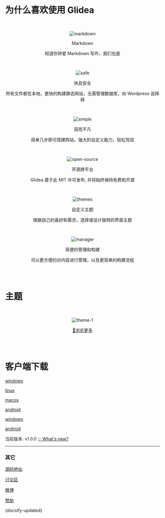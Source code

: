 # 为什么喜欢使用 Glidea <!-- {docsify-ignore-all} -->

<div align="center">

  <br>

  ![markdown](./assets/images/markdown.svg ':class=img-normal')

  <p class="p-big">Markdown</p>

  知道你钟爱 Markdown 写作，我们也是

  <br>

  ![safe](./assets/images/safe.svg ':class=img-normal')

  <p class="p-big">快且安全</p>

  所有文件都在本地，更快的构建静态网站，无需管理数据库，向 Wordpress 说拜拜

  <br>

  ![simple](./assets/images/simple.svg ':class=img-normal')

  <p class="p-big">简而不凡</p>

  简单几步即可搭建网站。强大的自定义能力，轻松驾驭

  <br>

  ![open-source](./assets/images/open-source.svg ':class=img-normal')

  <p class="p-big">开源跨平台</p>

  Glidea 基于此 MIT 许可发布, 并将始终保持免费和开源

  <br>

  ![themes](./assets/images/themes.svg ':class=img-normal')

  <p class="p-big">自定义主题</p>

  根据自己的喜好和需求，选择或设计独特的界面主题

  <br>

  ![manager](./assets/images/manager.svg ':class=img-normal')

  <p class="p-big">简便的管理和构建</p>

  可以更方便的对内容进行管理，以及更简单的构建流程

</div>

<br>
<br>

# 主题

<div align="center">

  <br>

  ![theme-1](./assets/images/background_14.jpg ':class=img-theme')

  [👗浏览更多](./zh-cn/themes/readme.md ':class=a-button-cover')

</div>

<br>
<br>

# 客户端下载

[windows](https://github.com/wonder-light/glidea/releases/windows  ':class=a-button')

[linux](https://github.com/wonder-light/glidea/releases/linux ':class=a-button')

[macos](https://github.com/wonder-light/glidea/releases/macos ':class=a-button')

[android](https://github.com/wonder-light/glidea/releases/android ':class=a-button')

[windows](https://github.com/wonder-light/glidea/releases/windows ':class=a-button')

[andriod](https://github.com/wonder-light/glidea/releases/android ':class=a-button')

当前版本: v1.0.0 [✨ What's new?](https://github.com/wonder-light/glidea/releases)


______

### 其它

[源码地址](https://github.com/wonder-light/glidea)

[讨论区]()

[微博]()

[赞助]()

<p>{docsify-updated}</p>